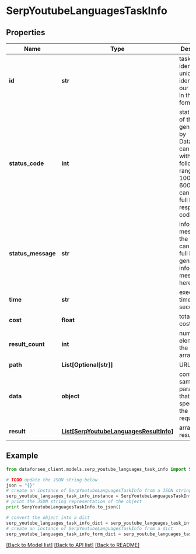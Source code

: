 # SerpYoutubeLanguagesTaskInfo


## Properties

Name | Type | Description | Notes
------------ | ------------- | ------------- | -------------
**id** | **str** | task identifier unique task identifier in our system in the UUID format | [optional] 
**status_code** | **int** | status code of the task generated by DataForSEO, can be within the following range: 10000-60000 you can find the full list of the response codes here | [optional] 
**status_message** | **str** | informational message of the task you can find the full list of general informational messages here | [optional] 
**time** | **str** | execution time, seconds | [optional] 
**cost** | **float** | total tasks cost, USD | [optional] 
**result_count** | **int** | number of elements in the result array | [optional] 
**path** | **List[Optional[str]]** | URL path | [optional] 
**data** | **object** | contains the same parameters that you specified in the POST request | [optional] 
**result** | [**List[SerpYoutubeLanguagesResultInfo]**](SerpYoutubeLanguagesResultInfo.md) | array of results | [optional] 

## Example

```python
from dataforseo_client.models.serp_youtube_languages_task_info import SerpYoutubeLanguagesTaskInfo

# TODO update the JSON string below
json = "{}"
# create an instance of SerpYoutubeLanguagesTaskInfo from a JSON string
serp_youtube_languages_task_info_instance = SerpYoutubeLanguagesTaskInfo.from_json(json)
# print the JSON string representation of the object
print SerpYoutubeLanguagesTaskInfo.to_json()

# convert the object into a dict
serp_youtube_languages_task_info_dict = serp_youtube_languages_task_info_instance.to_dict()
# create an instance of SerpYoutubeLanguagesTaskInfo from a dict
serp_youtube_languages_task_info_form_dict = serp_youtube_languages_task_info.from_dict(serp_youtube_languages_task_info_dict)
```
[[Back to Model list]](../README.md#documentation-for-models) [[Back to API list]](../README.md#documentation-for-api-endpoints) [[Back to README]](../README.md)


